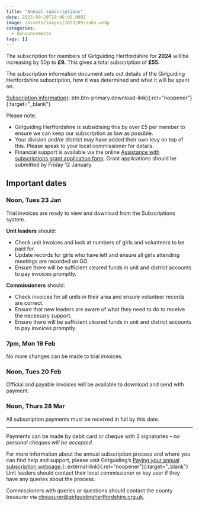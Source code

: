 ```yaml
---
title: "Annual subscriptions"
date: 2023-09-29T18:46:00.000Z
image: /assets/images/2023/09/subs.webp
categories:
  - Announcements
tags: []
---
```

The subscription for members of Girlguiding Hertfordshire for **2024** will be increasing by 50p to **£9.**  This gives a total subscription of **£55.**

The subscription information document sets out details of the Girlguiding Hertfordshire subscription, how it was determined and what it will be spent on.

[Subscription information](/assets/docs/2023/subscriptions-2024.pdf){:.btn.btn-primary.download-link}{:rel="noopener"}{:target="_blank"}

Please note:

- Girlguiding Hertfordshire is subsidising this by over £5 per member to ensure we can keep our subscription as low as possible.
- Your division and/or district may have added their own levy on top of this.  Please speak to your local commissioner for details.
- Financial support is available via the online [Assistance with subscriptions grant application form](/about-us/resources/#member-grants). Grant applications should be submitted by Friday 12 January.

## Important dates

### Noon, Tues 23 Jan

Trial invoices are ready to view and download from the Subscriptions system.

**Unit leaders** should:

- Check unit invoices and look at numbers of girls and volunteers to be paid for.
- Update records for girls who have left and ensure all girls attending meetings are recorded on GO.
- Ensure there will be sufficient cleared funds in unit and district accounts to pay invoices promptly.

**Commissioners** should:

- Check invoices for all units in their area and ensure volunteer records are correct.
- Ensure that new leaders are aware of what they need to do to receive the necessary support.
- Ensure there will be sufficient cleared funds in unit and district accounts to pay invoices promptly.

### 7pm, Mon 19 Feb

No more changes can be made to trial invoices.

### Noon, Tues 20 Feb

Official and payable invoices will be available to download and send with payment.

### Noon, Thurs 28 Mar

All subscription payments must be received in full by this date.

___

Payments can be made by debit card or cheque with 2 signatories – *no personal cheques will be accepted.*

For more information about the annual subscription process and where you can find help and support, please visit Girlguiding’s [Paying your annual subscription webpage.](https://www.girlguiding.org.uk/information-for-volunteers/running-your-unit/finance-insurance-and-property/subscriptions/paying-your-subscriptions/){:.external-link}{:rel="noopener"}{:target="_blank"}  Unit leaders should contact their local commissioner or key user if they have any queries about the process.

Commissioners with queries or questions should contact the county treasurer via <ctreasurer@girlguidinghertfordshire.org.uk>.
